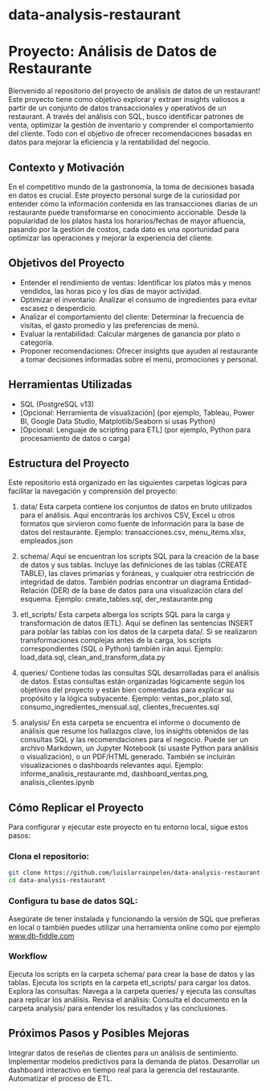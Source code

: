 # data-analysis-restaurant

# Proyecto: Análisis de Datos de Restaurante
Bienvenido al repositorio del proyecto de análisis de datos de un restaurant! 
Este proyecto tiene como objetivo explorar y extraer insights valiosos a partir de un conjunto de datos transaccionales y operativos de un restaurant. A través del análisis con SQL, busco identificar patrones de venta, optimizar la gestión de inventario y comprender el comportamiento del cliente. Todo con el objetivo de ofrecer recomendaciones basadas en datos para mejorar la eficiencia y la rentabilidad del negocio.

## Contexto y Motivación
En el competitivo mundo de la gastronomía, la toma de decisiones basada en datos es crucial. Este proyecto personal surge de la curiosidad por entender cómo la información contenida en las transacciones diarias de un restaurante puede transformarse en conocimiento accionable. Desde la popularidad de los platos hasta los horarios/fechas de mayor afluencia, pasando por la gestión de costos, cada dato es una oportunidad para optimizar las operaciones y mejorar la experiencia del cliente.

## Objetivos del Proyecto
- Entender el rendimiento de ventas: Identificar los platos más y menos vendidos, las horas pico y los días de mayor actividad.
- Optimizar el inventario: Analizar el consumo de ingredientes para evitar escasez o desperdicio.
- Analizar el comportamiento del cliente: Determinar la frecuencia de visitas, el gasto promedio y las preferencias de menú.
- Evaluar la rentabilidad: Calcular márgenes de ganancia por plato o categoría.
- Proponer recomendaciones: Ofrecer insights que ayuden al restaurante a tomar decisiones informadas sobre el menú, promociones y personal.

## Herramientas Utilizadas
- SQL (PostgreSQL v13)
- [Opcional: Herramienta de visualización] (por ejemplo, Tableau, Power BI, Google Data Studio, Matplotlib/Seaborn si usas Python)
- [Opcional: Lenguaje de scripting para ETL] (por ejemplo, Python para procesamiento de datos o carga)

## Estructura del Proyecto
Este repositorio está organizado en las siguientes carpetas lógicas para facilitar la navegación y comprensión del proyecto:

1. data/
Esta carpeta contiene los conjuntos de datos en bruto utilizados para el análisis. Aquí encontrarás los archivos CSV, Excel u otros formatos que sirvieron como fuente de información para la base de datos del restaurante.
Ejemplo: transacciones.csv, menu_items.xlsx, empleados.json

2. schema/
Aquí se encuentran los scripts SQL para la creación de la base de datos y sus tablas. Incluye las definiciones de las tablas (CREATE TABLE), las claves primarias y foráneas, y cualquier otra restricción de integridad de datos. También podrías encontrar un diagrama Entidad-Relación (DER) de la base de datos para una visualización clara del esquema.
Ejemplo: create_tables.sql, der_restaurante.png

3. etl_scripts/
Esta carpeta alberga los scripts SQL para la carga y transformación de datos (ETL). Aquí se definen las sentencias INSERT para poblar las tablas con los datos de la carpeta data/. Si se realizaron transformaciones complejas antes de la carga, los scripts correspondientes (SQL o Python) también irán aquí.
Ejemplo: load_data.sql, clean_and_transform_data.py

4. queries/
Contiene todas las consultas SQL desarrolladas para el análisis de datos. Estas consultas están organizadas lógicamente según los objetivos del proyecto y están bien comentadas para explicar su propósito y la lógica subyacente.
Ejemplo: ventas_por_plato.sql, consumo_ingredientes_mensual.sql, clientes_frecuentes.sql

5. analysis/
En esta carpeta se encuentra el informe o documento de análisis que resume los hallazgos clave, los insights obtenidos de las consultas SQL y las recomendaciones para el negocio. Puede ser un archivo Markdown, un Jupyter Notebook (si usaste Python para análisis o visualización), o un PDF/HTML generado. También se incluirán visualizaciones o dashboards relevantes aquí.
Ejemplo: informe_analisis_restaurante.md, dashboard_ventas.png, analisis_clientes.ipynb


## Cómo Replicar el Proyecto
Para configurar y ejecutar este proyecto en tu entorno local, sigue estos pasos:

### Clona el repositorio:
``` Bash
git clone https://github.com/luislarrainpelen/data-analysis-restaurant.git
cd data-analysis-restaurant
```

### Configura tu base de datos SQL:
Asegúrate de tener instalada y funcionando la versión de SQL que prefieras en local o también puedes utilizar una herramienta online como por ejemplo www.db-fiddle.com

### Workflow
Ejecuta los scripts en la carpeta schema/ para crear la base de datos y las tablas.
Ejecuta los scripts en la carpeta etl_scripts/ para cargar los datos.
Explora las consultas:
Navega a la carpeta queries/ y ejecuta las consultas para replicar los análisis.
Revisa el análisis:
Consulta el documento en la carpeta analysis/ para entender los resultados y las conclusiones.

## Próximos Pasos y Posibles Mejoras
Integrar datos de reseñas de clientes para un análisis de sentimiento.
Implementar modelos predictivos para la demanda de platos.
Desarrollar un dashboard interactivo en tiempo real para la gerencia del restaurante.
Automatizar el proceso de ETL.
